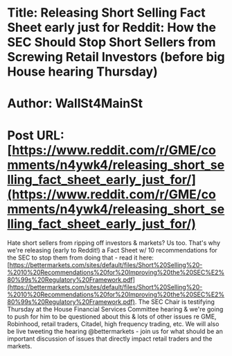 # Title: Releasing Short Selling Fact Sheet early just for Reddit: How the SEC Should Stop Short Sellers from Screwing Retail Investors (before big House hearing Thursday)
# Author: WallSt4MainSt
# Post URL: [https://www.reddit.com/r/GME/comments/n4ywk4/releasing_short_selling_fact_sheet_early_just_for/](https://www.reddit.com/r/GME/comments/n4ywk4/releasing_short_selling_fact_sheet_early_just_for/)


Hate short sellers from ripping off investors & markets? Us too. That's why we're releasing (early to Reddit!) a Fact Sheet w/ 10 recommendations for the SEC to stop them from doing that - read it here: [https://bettermarkets.com/sites/default/files/Short%20Selling%20-%2010%20Recommendations%20for%20Improving%20the%20SEC%E2%80%99s%20Regulatory%20Framework.pdf](https://bettermarkets.com/sites/default/files/Short%20Selling%20-%2010%20Recommendations%20for%20Improving%20the%20SEC%E2%80%99s%20Regulatory%20Framework.pdf).  The SEC Chair is testifying Thursday at the House Financial Services Committee hearing & we're going to push for him to be questioned about this & lots of other issues re GME, Robinhood, retail traders, Citadel, high frequency trading, etc. We will also be live tweeting the hearing @bettermarkets - join us for what should be an important discussion of issues that directly impact retail traders and the markets.